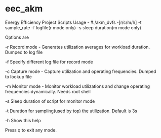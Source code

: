 # eec_akm
Energy Efficiency Project Scripts
Usage - #./akm_dvfs -[r/c/m/h] -t sample_rate -f logfile(r mode only) -s sleep duration(m mode only)

Options are

-r   Record mode - Generates utilization averages for workload duration. Dumped to log file

-f   Specify different log file for record mode

-c  Capture mode - Capture utilization and operating frequencies. Dumped to lookup file

-m Monitor mode - Monitor workload utilizations and change operating frequencies dynamically. Needs root shell

-s  Sleep duration of script for monitor mode

-t   Duration for sampling\(used by top\) the utilization. Default is 3s

-h  Show this help

Press q to exit any mode.
